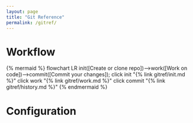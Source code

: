 ```yaml
---
layout: page
title: "Git Reference"
permalink: /gitref/
---
```


# Workflow

{% mermaid %}
 flowchart LR
    init([Create or clone repo])-->work([Work on code])-->commit([Commit your changes]);
    click init "{% link gitref/init.md %}"
    click work "{% link gitref/work.md %}"
    click commit "{% link gitref/history.md %}"
{% endmermaid %}

# Configuration

